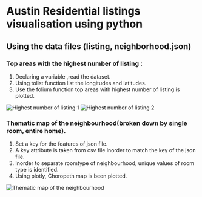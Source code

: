 # Austin Residential listings visualisation using python


## Using the data files (listing, neighborhood.json)

### Top areas with the highest number of listing :

1. Declaring a variable ,read the dataset.
2. Using tolist function list the longitudes and latitudes.
3. Use the folium function top areas with highest number of listing is plotted.

![Highest number of listing 1](https://user-images.githubusercontent.com/59074144/115548846-92cb8300-a2c5-11eb-898d-ac50b62a80c9.png)
![Highest number of listing 2](https://user-images.githubusercontent.com/59074144/115550192-2e112800-a2c7-11eb-9210-7a339661503e.png)

### Thematic map of the neighbourhood(broken down by single room, entire home).

1. Set a key for the features of json file.
2. A key attribute is taken from csv file inorder to match the key of the json file.
3. Inorder to separate roomtype of neighbourhood, unique values of room type is identified.
4. Using plotly, Choropeth map is been plotted.

![Thematic map of the neighbourhood](https://user-images.githubusercontent.com/59074144/115550249-41bc8e80-a2c7-11eb-9d15-54bb1347a4b4.png)


